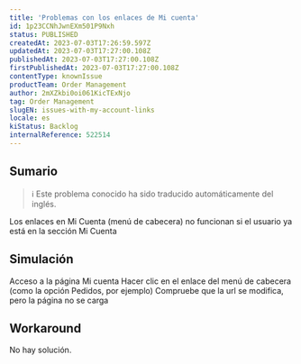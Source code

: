 ```yaml
---
title: 'Problemas con los enlaces de Mi cuenta'
id: 1p23CCNhJwnEXm501P9Nxh
status: PUBLISHED
createdAt: 2023-07-03T17:26:59.597Z
updatedAt: 2023-07-03T17:27:00.108Z
publishedAt: 2023-07-03T17:27:00.108Z
firstPublishedAt: 2023-07-03T17:27:00.108Z
contentType: knownIssue
productTeam: Order Management
author: 2mXZkbi0oi061KicTExNjo
tag: Order Management
slugEN: issues-with-my-account-links
locale: es
kiStatus: Backlog
internalReference: 522514
---
```


## Sumario

>ℹ️ Este problema conocido ha sido traducido automáticamente del inglés.


Los enlaces en Mi Cuenta (menú de cabecera) no funcionan si el usuario ya está en la sección Mi Cuenta


##

## Simulación


Acceso a la página Mi cuenta
Hacer clic en el enlace del menú de cabecera (como la opción Pedidos, por ejemplo)
Compruebe que la url se modifica, pero la página no se carga



## Workaround


No hay solución.





